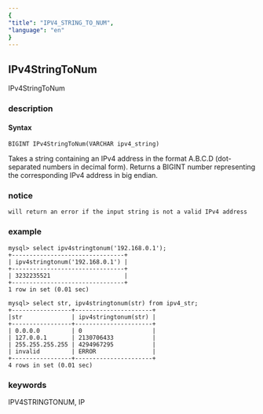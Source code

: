 ```yaml
---
{
"title": "IPV4_STRING_TO_NUM",
"language": "en"
}
---
```


<!-- 
Licensed to the Apache Software Foundation (ASF) under one
or more contributor license agreements.  See the NOTICE file
distributed with this work for additional information
regarding copyright ownership.  The ASF licenses this file
to you under the Apache License, Version 2.0 (the
"License"); you may not use this file except in compliance
with the License.  You may obtain a copy of the License at
  http://www.apache.org/licenses/LICENSE-2.0
Unless required by applicable law or agreed to in writing,
software distributed under the License is distributed on an
"AS IS" BASIS, WITHOUT WARRANTIES OR CONDITIONS OF ANY
KIND, either express or implied.  See the License for the
specific language governing permissions and limitations
under the License.
-->

## IPv4StringToNum

<version since="dev">

IPv4StringToNum

</version>

### description

#### Syntax

`BIGINT IPv4StringToNum(VARCHAR ipv4_string)`

Takes a string containing an IPv4 address in the format A.B.C.D (dot-separated numbers in decimal form). Returns a BIGINT number representing the corresponding IPv4 address in big endian.

### notice

`will return an error if the input string is not a valid IPv4 address`

### example
```
mysql> select ipv4stringtonum('192.168.0.1'); 
+--------------------------------+ 
| ipv4stringtonum('192.168.0.1') | 
+--------------------------------+ 
| 3232235521                     | 
+--------------------------------+ 
1 row in set (0.01 sec)

mysql> select str, ipv4stringtonum(str) from ipv4_str; 
+-----------------+----------------------+ 
|str              | ipv4stringtonum(str) | 
+-----------------+----------------------+ 
| 0.0.0.0         | 0                    | 
| 127.0.0.1       | 2130706433           | 
| 255.255.255.255 | 4294967295           | 
| invalid         | ERROR                | 
+-----------------+----------------------+ 
4 rows in set (0.01 sec)
```

### keywords

IPV4STRINGTONUM, IP